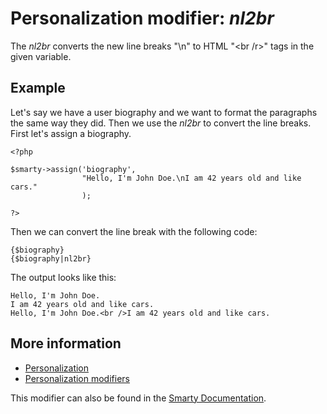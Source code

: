 # Personalization modifier: *nl2br*

The *nl2br* converts the new line breaks "\n" to HTML "<br /r>" tags in 
the given variable.

## Example

Let's say we have a user biography and we want to format the paragraphs 
the same way they did. Then we use the *nl2br* to convert the line breaks. 
First let's assign a biography.

    <?php

    $smarty->assign('biography',
                    "Hello, I'm John Doe.\nI am 42 years old and like cars."
                    );

    ?>
    
Then we can convert the line break with the following code:

    {$biography}
    {$biography|nl2br}
    
The output looks like this:

    Hello, I'm John Doe.
    I am 42 years old and like cars.
    Hello, I'm John Doe.<br />I am 42 years old and like cars.

## More information

* [Personalization](./personalization)
* [Personalization modifiers](./personalization-modifiers)

This modifier can also be found in the [Smarty Documentation](http://www.smarty.net/docs/en/language.modifier.nl2br.tpl).
